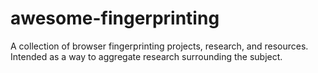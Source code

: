 # awesome-fingerprinting
A collection of browser fingerprinting projects, research, and resources. Intended as a way to aggregate research surrounding the subject.
